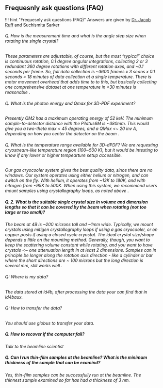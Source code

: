 

## Frequesnly ask questions (FAQ)
!!! hint "Frequesnly ask questions (FAQ)"
    Answers are given by [Dr. Jacob Ruff](https://www.chess.cornell.edu/about/staff-directory/jacob-ruff) and Suchismita Sarker



###### Q. How is the measurement time and what is the angle step size when rotating the single crystal?

<i> These parameters are adjustable, of course, but the most “typical” choice is continuous rotation, 0.1 degree angular integrations, collecting 2 or 3 redundant 360 degree rotations with different rotation axes, and ~0.1 seconds per frame.  So, full data collection is ~3600 frames x 3 scans x 0.1 seconds = 18 minutes of data collection at a single temperature.  There is motor movement overhead that adds time to to this, but basically collecting one comprehensive dataset at one temperature in <30 minutes is reasonable </i>. 


###### Q. What is the photon energy and Qmax for 3D-PDF experiment?

<i> Presently QM2 has a maximum operating energy of 52 keV. The minimum sample-to-detector distance with the Pilatus6M is ~380mm. This would give you a two-theta max < 45 degrees, and a QMax <~ 20 inv A, depending on how you center the detector on the beam </i>.

###### Q. What is the temperature range available for 3D-dPDF? We are requesting cryostream-like temperature region (100~500 K), but it would be intesting to know if any lower or higher tempearture setup accessible.

<i> Our gas cryocooler system gives the best quality data, since there are no windows. Our system operates using either helium or nitrogen, and can switch on the fly. With helium, it operates from ~13K to 180K, and with nitrogen from ~95K to 500K. When using this system, we recommend users mount samples using crystallography loops, as noted above </i>.


##### Q. 2. What is the suitable single crystal size in volume and dimension lengths so that it can be covered by the beam when rotating (not too large or too small)?

<i> The beam at 4B is ~200 microns tall and ~1mm wide.  Typically, we mount crystals using mitigen crystallography loops if using a gas cryocooler, or on copper posts if using a closed cycle cryostat.  The ideal crystal size/shape depends a little on the mounting method. Generally, though, you want to keep the scattering volume constant while rotating, and you want to have crystals <~ one attenuation length in at least 2 dimensions. Samples can in principle be longer along the rotation axis direction - like a cylinder or bar where the short directions are ~ 100 microns but the long direction is several mm, still works well </i>. 

###### Q: Where is my data?
<i>The data stored at id4b, after processing the data your can find that in id4baux. </i>

###### Q: How to transfer the data?
<i> You should use globus to transfer your data.</i>


##### Q. How to recover if the computer fail?
<i> Talk to the beamline scientist </i>


##### Q. Can I run thin-film samples at the beamline? What is the minimum thickness of the sample that can be examind?
<i> Yes, thin-film samples can be successfully run at the beamline. The thinnest sample examined so far has had a thickness of 3 nm. </i>







